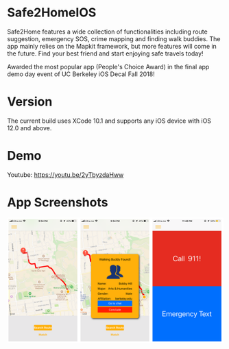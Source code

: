 # Safe2HomeIOS
Safe2Home features a wide collection of functionalities including route suggestion, emergency SOS, crime mapping and finding walk buddies. The app mainly relies on the Mapkit framework, but more features will come in the future. Find your best friend and start enjoying safe travels today!

Awarded the most popular app (People's Choice Award) in the final app demo day event of UC Berkeley iOS Decal Fall 2018!

# Version
The current build uses XCode 10.1 and supports any iOS device with iOS 12.0 and above.

# Demo
Youtube: https://youtu.be/2yTbyzdaHww

# App Screenshots
![Alt text](https://github.com/Kan-Liu/Safe2HomeIOS/blob/master/Scrrenshots.png)
